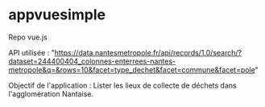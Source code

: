 # appvuesimple
Repo vue.js

API utilisée : "https://data.nantesmetropole.fr/api/records/1.0/search/?dataset=244400404_colonnes-enterrees-nantes-metropole&q=&rows=10&facet=type_dechet&facet=commune&facet=pole"

Objectif de l'application : Lister les lieux de collecte de déchets dans l'agglomération Nantaise.
			